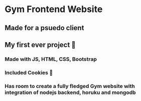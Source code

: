 # Gym Frontend Website

## Made for a psuedo client
## My first ever project 🥳 

### Made with JS, HTML, CSS, Bootstrap
### Included Cookies 🍪 

### Has room to create a fully fledged Gym website with integration of nodejs backend, horuku and mongodb
